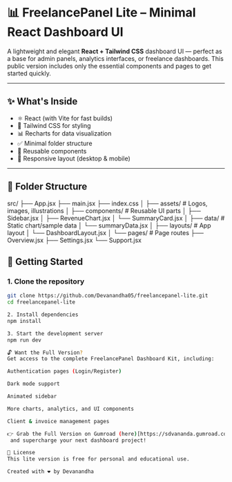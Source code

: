 # 📊 FreelancePanel Lite – Minimal React Dashboard UI

A lightweight and elegant **React + Tailwind CSS** dashboard UI — perfect as a base for admin panels, analytics interfaces, or freelance dashboards. This public version includes only the essential components and pages to get started quickly.

---

## ✨ What's Inside

- ⚛️ React (with Vite for fast builds)
- 🎨 Tailwind CSS for styling
- 📊 Recharts for data visualization
- ✅ Minimal folder structure
- 🧱 Reusable components
- 📱 Responsive layout (desktop & mobile)

---

## 📁 Folder Structure

src/
├── App.jsx
├── main.jsx
├── index.css
│
├── assets/ # Logos, images, illustrations
│
├── components/ # Reusable UI parts
│ ├── Sidebar.jsx
│ ├── RevenueChart.jsx
│ └── SummaryCard.jsx
│
├── data/ # Static chart/sample data
│ └── summaryData.jsx
│
├── layouts/ # App layout
│ └── DashboardLayout.jsx
│
└── pages/ # Page routes
├── Overview.jsx
├── Settings.jsx
└── Support.jsx

## 🚀 Getting Started

### 1. Clone the repository

```bash
git clone https://github.com/Devanandha05/freelancepanel-lite.git
cd freelancepanel-lite

2. Install dependencies
npm install

3. Start the development server
npm run dev

🔓 Want the Full Version?
Get access to the complete FreelancePanel Dashboard Kit, including:

Authentication pages (Login/Register)

Dark mode support

Animated sidebar

More charts, analytics, and UI components

Client & invoice management pages

👉 Grab the Full Version on Gumroad (here)[https://sdvananda.gumroad.com/l/aowey]
 and supercharge your next dashboard project!

📄 License
This lite version is free for personal and educational use.

Created with ❤️ by Devanandha
